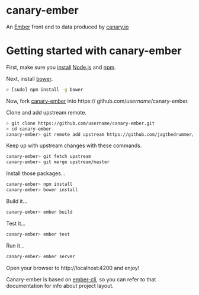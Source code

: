 # canary-ember
An [Ember][ember] front end to data produced by [canary.io][canary]

[canary]: http://www.canary.io/
[ember]: http://emberjs.com/
[node]: http://nodejs.org/
[npm]: http://npmjs.org/
[bower]: http://bower.io/

# Getting started with canary-ember

First, make sure you [install](http://www.joyent.com/blog/installing-node-and-npm) [Node.js][node] and [npm][npm].

Next, install [bower][bower].

```sh
> [sudo] npm install -g bower
```

Now, fork [canary-ember](https://github.com/jagthedrummer/canary-ember) into https:// github.com/_username_/canary-ember.

Clone and add upstream remote.
```sh
> git clone https://github.com/username/canary-ember.git
> cd canary-ember
canary-ember> git remote add upstream https://github.com/jagthedrummer/canary-ember.git
```

Keep up with upstream changes with these commands.
```sh
canary-ember> git fetch upstream
canary-ember> git merge upstream/master
```

Install those packages...
```sh
canary-ember> npm install
canary-ember> bower install 
```

Build it...
```sh
canary-ember> ember build
```

Test it...
```sh
canary-ember> ember test
```

Run it...
```sh
canary-ember> ember server
```


Open your browser to http://localhost:4200 and enjoy!

Canary-ember is based on [ember-cli](http://iamstef.net/ember-cli/), so
you can refer to that documentation for info about project layout.
